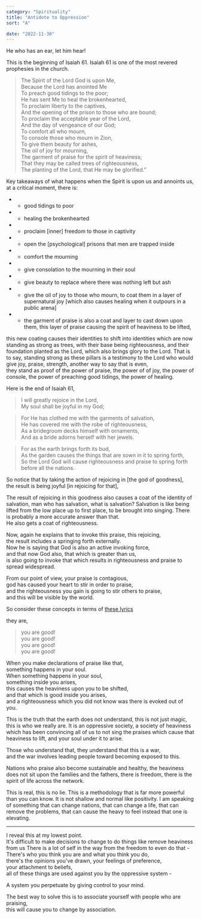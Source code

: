 ```yaml
---
category: "Spirituality" 
title: "Antidote to Oppression"
sort: "A" 

date: "2022-11-30"
---
```


He who has an ear, let him hear!

This is the beginning of Isaiah 61. Isaiah 61 is one of the most revered prophesies in the church. 

> The Spirit of the Lord God is upon Me,  
Because the Lord has anointed Me  
To preach good tidings to the poor;  
He has sent Me to heal the brokenhearted,  
To proclaim liberty to the captives,  
And the opening of the prison to those who are bound;  
To proclaim the acceptable year of the Lord,  
And the day of vengeance of our God;  
To comfort all who mourn,  
To console those who mourn in Zion,  
To give them beauty for ashes,  
The oil of joy for mourning,  
The garment of praise for the spirit of heaviness;  
That they may be called trees of righteousness,  
The planting of the Lord, that He may be glorified.” 

Key takeaways of what happens when the Spirit is upon us and annoints us, at a critical moment, there is:  

* - good tidings to poor  
* - healing the brokenhearted  
* - proclaim [inner] freedom to those in captivity 
* - open the [psychological] prisons that men are trapped inside

* - comfort the mourning 
* - give consolation to the mourning in their soul 
* - give beauty to replace where there was nothing left but ash 
* - give the oil of joy to those who mourn, to coat them in a layer of supernatural joy [which also causes healing when it outpours in a public arena] 
* - the garment of praise is also a coat and layer to cast down upon them, this layer of praise causing the spirit of heaviness to be lifted, 

this new coating causes their identities to shift into identities which are now standing as strong as trees, with their base being righteousness, and their foundation planted as the Lord, which also brings glory to the Lord. That is to say, standing strong as these pillars is a testimony to the Lord who would give joy, praise, strength, 
another way to say that is even,  
they stand as proof of the power of praise, the power of of joy, the power of console, the power of preaching good tidings, the power of healing.  

Here is the end of Isaiah 61, 
> I will greatly rejoice in the Lord,  
My soul shall be joyful in my God;

> For He has clothed me with the garments of salvation,  
He has covered me with the robe of righteousness,  
As a bridegroom decks himself with ornaments,  
And as a bride adorns herself with her jewels.  

> For as the earth brings forth its bud,  
As the garden causes the things that are sown in it to spring forth,  
So the Lord God will cause righteousness and praise to spring forth before all the nations.

So notice that by taking the action of rejoicing in [the god of goodness],  
the result is being joyful [in rejoicing for that], 

The result of rejoicing in this goodness also causes a coat of the identity of salvation, man who has salvation, what is salvation? Salvation is like being lifted from the low place up to first place, to be brought into singing. There is probably a more accurate answer than that.  
He also gets a coat of righteousness.  

Now, again he explains that to invoke this praise, this rejoicing,  
the result includes a springing forth externally.   
Now he is saying that God is also an active invoking force,  
and that now God also, that which is greater than us,  
is also going to invoke that which results in righteousness and praise to spread widespread.  

From our point of view, your praise is contagious,  
god has caused your heart to stir in order to praise,   
and the righteousness you gain is going to stir others to praise,   
and this will be visible by the world.  

So consider these concepts in terms of [these lyrics](https://www.youtube.com/watch?v=g6_BLuhr0HQ&list=RD0uUwIiBaStE&index=13&ab_channel=BATLMusic)

they are,  
> you are good!  
you are good!   
you are good!  
you are good!  

When you make declarations of praise like that,  
something happens in your soul.  
When something happens in your soul,  
something inside you arises,  
this causes the heaviness upon you to be shifted,   
and that which is good inside you arises,   
and a righteousness which you did not know was there is evoked out of you.  

This is the truth that the earth does not understand, this is not just magic, this is who we really are. It is an oppressive society, a society of heaviness which has been convincing all of us to not sing the praises which cause that heaviness to lift, and your soul under it to arise.   

Those who understand that, they understand that this is a war,  
and the war involves leading people toward becoming exposed to this.  

Nations who praise also become sustainable and healthy, the heaviness does not sit upon the families and the fathers, there is freedom, there is the spirit of life across the network.  

This is real, this is no lie. This is a methodology that is far more powerful than you can know. It is not shallow and normal like positivity. I am speaking of something that can change nations, that can change a life, that can remove the problems, that can cause the heavy to feel instead that one is elevating.  

---

I reveal this at my lowest point.  
It's difficult to make decisions to change to do things like remove heaviness from us
There is a lot of self in the way from the freedom to even do that -  
There's who you think you are and what you think you do,  
there's the opinions you've drawn, your feelings of preference,  
your attachment to beliefs,  
all of these things are used against you by the oppressive system -  

A system you perpetuate by giving control to your mind.  

The best way to solve this is to associate yourself with people who are praising,  
this will cause you to change by association.  